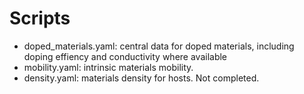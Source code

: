 # Scripts

- doped_materials.yaml: central data for doped materials, including doping effiency and conductivity where available
- mobility.yaml: intrinsic materials mobility.
- density.yaml: materials density for hosts. Not completed.
